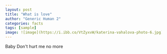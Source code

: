 ```yaml
---
layout: post
title: "What is love"
author: "Generic Human 2"
categories: facts
tags: [sample]
image: ![image](https://i.ibb.co/VtZyxvW/katerina-vahalova-photo-6.jpg)
---
```


Baby Don't hurt me no more 
